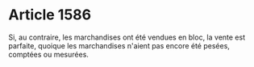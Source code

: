 # Article 1586

Si, au contraire, les marchandises ont été vendues en bloc, la vente est parfaite, quoique les marchandises n'aient pas encore été pesées, comptées ou mesurées.